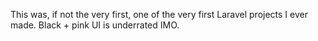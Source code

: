 This was, if not the very first, one of the very first Laravel projects I ever made. Black + pink UI is underrated IMO.